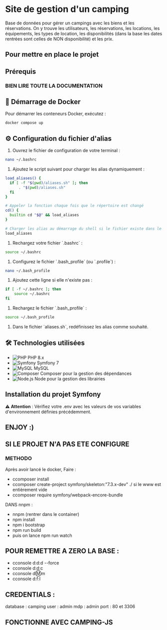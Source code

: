 # Site de gestion d'un camping

Base de données pour gérer un campings avec les biens et les réservations.
On y trouve les utilisateurs, les réservations, les locations, les équipements, les types de location, les disponibilités (dans la base les dates rentrées sont celles de NON disponibilité) et les prix.

## Pour mettre en place le projet

## Prérequis

### BIEN LIRE TOUTE LA DOCUMENTATION

## 🚀 Démarrage de Docker

Pour démarrer les conteneurs Docker, exécutez :

```bash
docker compose up
```

## ⚙️ Configuration du fichier d'alias

1. Ouvrez le fichier de configuration de votre terminal :

```bash
nano ~/.bashrc
```

1. Ajoutez le script suivant pour charger les alias dynamiquement :

```bash
load_aliases() {
  if [ -f "$(pwd)/aliases.sh" ]; then
      . "$(pwd)/aliases.sh"
  fi
}

# Appeler la fonction chaque fois que le répertoire est changé
cd() {
  builtin cd "$@" && load_aliases
}

# Charger les alias au démarrage du shell si le fichier existe dans le répertoire actuel
load_aliases
```

1. Rechargez votre fichier \`.bashrc\` :

```bash
source ~/.bashrc
```

1. Configurez le fichier \`.bash_profile\` (ou \`.profile\`) :

```bash
nano ~/.bash_profile
```

1. Ajoutez cette ligne si elle n'existe pas :

```bash
if [ -f ~/.bashrc ]; then
    source ~/.bashrc
fi
```

1. Rechargez le fichier \`.bash_profile\` :

```bash
source ~/.bash_profile
```

1. Dans le fichier \`aliases.sh\`, redéfinissez les alias comme souhaité.

## 🛠 Technologies utilisées

- ![PHP](https://img.shields.io/badge/PHP-8.x-787CB5?logo=php) PHP 8.x
- ![Symfony](https://img.shields.io/badge/Symfony-7-black?logo=symfony) Symfony 7
- ![MySQL](https://img.shields.io/badge/MySQL-5.7-4479A1?logo=mysql) MySQL
- ![Composer](https://img.shields.io/badge/Composer-2.x-885630?logo=composer) Composer pour la gestion des dépendances
- ![Node.js](https://img.shields.io/badge/Node.js-20.x-339933?logo=node.js) Node pour la gestion des librairies

## Installation du projet Symfony

⚠️ **Attention** : Vérifiez votre .env avec les valeurs de vos variables d'environnement définies précédemment.

## ENJOY :)

## SI LE PROJET N'A PAS ETE CONFIGURE

### METHODO
Après avoir lancé le docker, Faire :

- ccomposer install
- ccomposer create-project symfony/skeleton:"7.3.x-dev" ./ si le www est entièrement vide
- ccomposer require symfony/webpack-encore-bundle

DANS nnpm :
- nnpm (rentrer dans le container)
- npm install
- npm i bootstrap
- npm run build
- puis on lance npm run watch

## POUR REMETTRE A ZERO LA BASE :
- cconsole d:d:d --force
- cconsole d:d:c
- cconsole d:m:m
- cconsole d:f:l

## CREDENTIALS :
database : camping
user : admin
mdp : admin
port : 80 et 3306

## FONCTIONNE AVEC CAMPING-JS